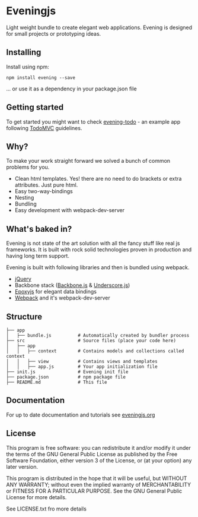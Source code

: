 # Eveningjs

Light weight bundle to create elegant web applications. Evening is designed for small
projects or prototyping ideas.

## Installing
Install using npm:

    npm install evening --save

... or use it as a dependency in your package.json file

## Getting started

To get started you might want to check [evening-todo](https://github.com/mjnikkila/evening-todo) -
an example app following [TodoMVC](https://github.com/tastejs/todomvc/blob/master/app-spec.md) guidelines.

## Why?

To make your work straight forward we solved a bunch of common problems for you.

* Clean html templates. Yes! there are no need to do brackets or extra attributes. Just pure html.
* Easy two-way-bindings
* Nesting
* Bundling
* Easy development with webpack-dev-server

## What's baked in?

Evening is not state of the art solution with all the fancy stuff like real js
frameworks. It is built with rock solid technologies proven in production
and having long term support.

Evening is built with following libraries and then is bundled using webpack.

* [jQuery](https://jquery.com)
* Backbone stack ([Backbone.js](http://backbonejs.org) & [Underscore.js](http://underscorejs.org))
* [Epoxyjs](http://epoxyjs.org) for elegant data bindings
* [Webpack](https://webpack.github.io) and it's webpack-dev-server

## Structure

    ├── app
    │   ├── bundle.js          # Automatically created by bundler process
    ├── src                    # Source files (place your code here)
    │   ├── app
    │   │   ├── context        # Contains models and collections called context
    │   │   ├── view           # Contains views and templates
    │   │   ├── app.js         # Your app initialization file
    ├── init.js                # Evening init file
    ├── package.json           # npm package file
    ├── README.md              # This file

## Documentation

For up to date documentation and tutorials see [eveningjs.org](http://eveningjs.org)

## License

This program is free software: you can redistribute it and/or modify
it under the terms of the GNU General Public License as published by
the Free Software Foundation, either version 3 of the License, or
(at your option) any later version.

This program is distributed in the hope that it will be useful,
but WITHOUT ANY WARRANTY; without even the implied warranty of
MERCHANTABILITY or FITNESS FOR A PARTICULAR PURPOSE.  See the
GNU General Public License for more details.

See LICENSE.txt fro more details